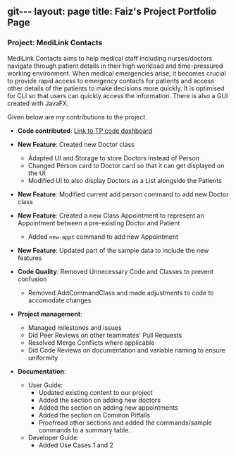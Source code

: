 git---
layout: page
title: Faiz's Project Portfolio Page
---

### Project: MediLink Contacts

MediLink Contacts aims to help medical staff including nurses/doctors navigate through patient details in
their high workload and time-pressured working environment. When medical emergencies arise, it becomes crucial to
provide rapid access to emergency contacts for patients and access other details of the patients to make decisions more
quickly. It is optimised for CLI so that users can quickly access the information. There is also a GUI created with
JavaFX.

Given below are my contributions to the project.

* **Code contributed**:
  [Link to TP code dashboard](https://nus-cs2103-ay2324s1.github.io/tp-dashboard/?search=Faiz&sort=groupTitle&sortWithin=title&timeframe=commit&mergegroup=&groupSelect=groupByRepos&breakdown=true&checkedFileTypes=docs~functional-code~test-code&since=2023-09-22)

* **New Feature**: Created new Doctor class
  * Adapted UI and Storage to store Doctors instead of Person
  * Changed Person card to Doctor card so that it can get displayed on the UI
  * Modified UI to also display Doctors as a List alongside the Patients
* **New Feature**: Modified current add person command to add new Doctor class
* **New Feature**: Created a new Class Appointment to represent an Appointment between a pre-existing Doctor and Patient
  * Added `new-appt` command to add new Appointment
* **New Feature**: Updated part of the sample data to include the new features
* **Code Quality**: Removed Unnecessary Code and Classes to prevent confusion
  * Removed AddCommandClass and made adjustments to code to accomodate changes

* **Project management**:
  * Managed milestones and issues
  * Did Peer Reviews on other teammates' Pull Requests
  * Resolved Merge Conflicts where applicable
  * Did Code Reviews on documentation and variable naming to ensure uniformity

* **Documentation**:
  * User Guide:
    * Updated existing content to our project
    * Added the section on adding new doctors
    * Added the section on adding new appointments
    * Added the section on Common Pitfalls
    * Proofread other sections and added the commands/sample commands to a summary table.
  * Developer Guide:
    * Added Use Cases 1 and 2


